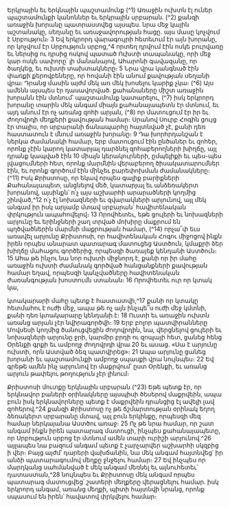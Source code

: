 
Երկրային եւ երկնային պաշտամունք
(^1) Առաջին ուխտն էլ ուներ պաշտամունքի կանոններ եւ երկրային սրբարան. (^2) քանզի առաջին խորանը պատրաստվեց
այսպես. նրա մեջ կային աշտանակը, սեղանը եւ առաջավորության հացը. այս մասը կոչվում է Սրբություն։ 3 Եվ երկրորդ
վարագույրի հետեւում էր այն խորանը, որ կոչվում էր Սրբություն սրբոց,^4 որտեղ դրվում էին ոսկե բուրվառը եւ ներսից
ու դրսից ոսկով պատած Ուխտի տապանակը, որի մեջ կար ոսկե սափորը՝ լի մանանայով, Ահարոնի գավազանը, որ
ծաղկեց, եւ ուխտի տախտակները։ 5 Նրա վրա կանգնած էին փառքի քերովբեները, որ հովանի էին անում քավության
սեղանի վրա։ Դրանց մասին այժմ մեկ առ մեկ խոսելու կարիք չկա։
(^6) Այս ամենն այսպես էր դասավորված. քահանաները միշտ առաջին խորանն էին մտնում՝ պաշտամունք կատարելու,
(^7) իսկ երկրորդ խորանը տարին մեկ անգամ միայն քահանայապետն էր մտնում, եւ այդ անում էր ոչ առանց զոհի արյան,
(^8) որ մատուցում էր իր եւ ժողովրդի մեղքերի քավության համար։ Սրանով Սուրբ Հոգին ցույց էր տալիս, որ սրբարանի
ճանապարհը հայտնված չէ, քանի դեռ հաստատուն է մնում առաջին խորանը։ 9 Դա խորհրդանշան է ներկա ժամանակի
համար, երբ մատուցում էին ընծաներ եւ զոհեր, որոնք չէին կարող կատարյալ դարձնել զոհաբերողների խիղճը, այլ
դրանք կապված էին 10 միայն կերակուրների, ըմպելիքի եւ պես-պես լվացումների հետ, որոնք մարմնին վերաբերող
ծիսակատարումներ էին, եւ որոնք գործում էին մինչեւ բարեփոխման ժամանակները։
(^11) Իսկ Քրիստոսը, որ եկավ որպես գալիք բարիքների Քահանայապետ, անցնելով մեծ, կատարյալ եւ անձեռակերտ
խորանով, այսինքն՝ ո՛չ այս աշխարհի արարածների կողմից շինված,^12 ո՛չ էլ նոխազների եւ զվարակների արյունով, այլ
մեկ անգամ իր իսկ արյամբ մտավ սրբարան՝ հավիտենական փրկություն ապահովելով։ 13 Որովհետեւ, եթե ցուլերի եւ
նոխազների արյունը եւ երինջների շաղ տրված մոխիրը մաքրում են պղծվածներին մարմնի մաքրության համար,
(^14) որչա՜փ եւս առավել արյունը Քրիստոսի, որ հավիտենական Հոգու միջոցով ինքն իրեն որպես անարատ պատարագ
մատուցեց Աստծուն, կմաքրի ձեր խիղճը մահացու գործերից, որպեսզի ծառայեք կենդանի Աստծուն։ 15 Ահա թե ինչու
նա նոր ուխտի միջնորդ է, քանի որ իր մահը առաջին ուխտի ժամանակ գործված հանցանքների քավության համար
եղավ, որպեսզի կանչվածները հավիտենական ժառանգության խոստումն ստանան։ 16 Որովհետեւ ուր որ կտակ կա,


կտակարարի մահը պետք է հաստատվի,^17 քանի որ կտակը հետմահու է ուժի մեջ, ապա թե ոչ այն ինչպե՞ս ուժի մեջ
կմտնի, քանի դեռ կտակարարը կենդանի է։ 18 Ուստի եւ առաջին ուխտն առանց արյան չէր նվիրագործվի։ 19 Երբ բոլոր
պատվիրանները Մովսեսի կողմից ծանուցվեցին ժողովրդին, նա, վերցնելով ցուլերի եւ նոխազների արյունը ջրի, կարմիր
բրդի ու զոպայի հետ, ցանեց հենց Օրենքի գրքի եւ ամբողջ ժողովրդի վրա 20 եւ ասաց. «Սա է արյունը ուխտի, որն Աստված
ձեզ պատվիրեց»։ 21 Ապա արյունը ցանեց խորանի եւ պաշտամունքի ամբողջ սպասքի վրա նույնպես։ 22 Եվ գրեթե ամեն
ինչ արյունով էր մաքրվում՝ ըստ Օրենքի, եւ առանց արյուն թափելու թողություն չէր լինում։

Քրիստոսի մուտքը երկնային սրբարան
(^23) Եթե պետք էր, որ երկնավոր բաների օրինակները այսպիսի ծեսերով մաքրվեին, ապա բուն իսկ երկնավորները
պետք է մաքրվեին դրանցից էլ ավելի լավ զոհերով.^24 քանզի Քրիստոսը ոչ թե ճշմարտության օրինակ եղող ձեռակերտ
սրբարանը մտավ, այլ բուն երկինքը, որպեսզի մեզ համար ներկայանա Աստծու առաջ։ 25 Ոչ թե նրա համար, որ շատ
անգամ ինքն իրեն պատարագ մատուցի, ինչպես քահանայապետը, որ Սրբություն սրբոց էր մտնում ամեն տարի ուրիշի
արյունով.^26 այլապես նա բազում անգամ պետք է չարչարվեր աշխարհի սկզբից ի վեր։ Բայց այժմ՝ դարերի վախճանին,
նա մեկ անգամ հայտնվեց՝ իր անձի պատարագումով մեղքը ջնջելու համար։ 27 Եվ ինչպես որ մարդկանց սահմանված է
մեկ անգամ մեռնել եւ այնուհետեւ՝ դատաստան,^28 նույնպես եւ Քրիստոսը մեկ անգամ որպես պատարագ մատուցվեց՝
շատերի մեղքերը վերացնելու համար. իսկ երկրորդ անգամ, առանց մեղքի, պիտի հայտնվի նրանց, որոնք սպասում են
իրեն՝ հավատով փրկվելու համար։
